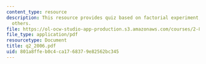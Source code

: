 ```yaml
---
content_type: resource
description: This resource provides quiz based on factorial experiment, models and
  others.
file: https://ol-ocw-studio-app-production.s3.amazonaws.com/courses/2-830j-control-of-manufacturing-processes-sma-6303-spring-2008/801a8ffeb0c4ca1768379e82562bc345_q2_2006.pdf
file_type: application/pdf
resourcetype: Document
title: q2_2006.pdf
uid: 801a8ffe-b0c4-ca17-6837-9e82562bc345
---
```

